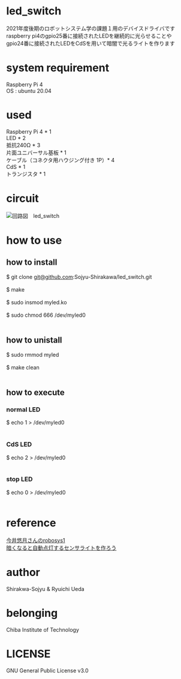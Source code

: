 # led_switch
2021年度後期のロボットシステム学の課題１用のデバイスドライバです <br>
raspberry pi4のgpio25番に接続されたLEDを継続的に光らせることや <br>
gpio24番に接続されたLEDをCdSを用いて暗闇で光るライトを作ります <br>

# system requirement
Raspberry Pi 4 <br>
OS : ubuntu 20.04 <br>

# used
Raspberry Pi 4 * 1 <br>
LED * 2 <br>
抵抗240Ω * 3 <br>
片面ユニバーサル基板 * 1 <br>
ケーブル（コネクタ用ハウジング付き 1P）* 4 <br>
CdS * 1 <br>
トランジスタ * 1 <br>

# circuit
![回路図　led_switch](https://user-images.githubusercontent.com/92199606/149627909-76c1f254-baff-4dbe-85fb-f95dfe9070aa.jpg)
# how to use

## how to install
$ git clone git@github.com:Sojyu-Shirakawa/led_switch.git <br>
<br>
$ make <br>
<br>
$ sudo insmod myled.ko <br>
<br>
$ sudo chmod 666 /dev/myled0 <br>
<br>
## how to unistall
$ sudo rmmod myled <br>
<br>
$ make clean <br>
<br>
## how to execute

### normal LED
$ echo 1 > /dev/myled0 <br>
<br>
### CdS LED
$ echo 2 > /dev/myled0 <br>
<br>
### stop LED
$ echo 0 > /dev/myled0 <br>
<br>

# reference
[今井悠月さんのrobosys1](https://github.com/yuzukiimai/robosys1) <br>
[暗くなると自動点灯するセンサライトを作ろう](https://www.mirai-kougaku.jp/laboratory/pages/190308.php)<br>

# author
Shirakwa-Sojyu & Ryuichi Ueda <br>

# belonging
Chiba Institute of Technology <br>

# LICENSE
GNU General Public License v3.0

